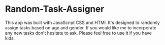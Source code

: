 # Random-Task-Assigner

This app was built with JavaScript CSS and HTMl.
It's designed to randomly assign tasks based on age and gender.
If you would like me to incorporate any new tasks don't hesitate to ask. 
Please feel free to use it if you have kids. 